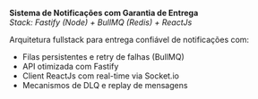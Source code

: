 **Sistema de Notificações com Garantia de Entrega**  
*Stack: Fastify (Node) + BullMQ (Redis) + ReactJs*  

Arquitetura fullstack para entrega confiável de notificações com:  
- Filas persistentes e retry de falhas (BullMQ)  
- API otimizada com Fastify  
- Client ReactJs com real-time via Socket.io  
- Mecanismos de DLQ e replay de mensagens  
